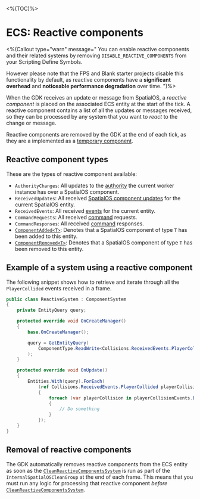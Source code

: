 <%(TOC)%>

# ECS: Reactive components

<%(Callout type="warn" message="
You can enable reactive components and their related systems by removing `DISABLE_REACTIVE_COMPONENTS` from your Scripting Define Symbols.

However please note that the FPS and Blank starter projects disable this functionality by default, as reactive components have a **significant overhead** and **noticeable performance degradation** over time.
")%>

When the GDK receives an update or message from SpatialOS, a _reactive component_  is placed on the associated ECS entity at the start of the tick. A reactive component contains a list of all the updates or messages received, so they can be processed by any system that you want to _react_ to the change or message.

Reactive components are removed by the GDK at the end of each tick, as they are a implemented as a [temporary component]({{urlRoot}}/reference/workflows/ecs/concepts/temporary-components).

## Reactive component types

These are the types of reactive component available:

* `AuthorityChanges`: All updates to the [authority](https://docs.improbable.io/reference/latest/shared/design/understanding-access#understanding-read-and-write-access-authority) the current worker instance has over a SpatialOS component.
* `ReceivedUpdates`:  All received [SpatialOS component updates](https://docs.improbable.io/reference/latest/shared/design/operations#component-related-operations) for the current SpatialOS entity.
* `ReceivedEvents`: All received [events](https://docs.improbable.io/reference/latest/shared/design/object-interaction#events) for the current entity.
* `CommandRequests`: All received [command](https://docs.improbable.io/reference/latest/shared/design/commands) requests.
* `CommandResponses`: All received [command](https://docs.improbable.io/reference/latest/shared/design/commands) responses.
* [`ComponentAdded<T>`]({{urlRoot}}/api/reactive-components/component-added): Denotes that a SpatialOS component of type `T` has been added to this entity.
* [`ComponentRemoved<T>`]({{urlRoot}}/api/reactive-components/component-removed): Denotes that a SpatialOS component of type `T` has been removed to this entity.

## Example of a system using a reactive component

The following snippet shows how to retrieve and iterate through all the `PlayerCollided` events received in a frame.

```csharp
public class ReactiveSystem : ComponentSystem
{
    private EntityQuery query;

    protected override void OnCreateManager()
    {
        base.OnCreateManager();

        query = GetEntityQuery(
            ComponentType.ReadWrite<Collisions.ReceivedEvents.PlayerCollided>()
        );
    }

    protected override void OnUpdate()
    {
        Entities.With(query).ForEach(
            (ref Collisions.ReceivedEvents.PlayerCollided playerCollisionEvents) =>
            {
                foreach (var playerCollision in playerCollisionEvents.Events)
                {
                    // Do something
                }
            });
    }
}
```

## Removal of reactive components

The GDK automatically removes reactive components from the ECS entity as soon as the [`CleanReactiveComponentsSystem`]({{urlRoot}}/api/reactive-components/clean-reactive-components-system) is run as part of the `InternalSpatialOSCleanGroup` at the end of each frame. This means that you must run any logic for processing that reactive component _before_ [`CleanReactiveComponentsSystem`]({{urlRoot}}/api/reactive-components/clean-reactive-components-system).


